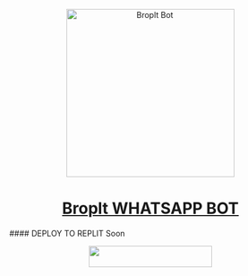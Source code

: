 <p align="center">  
  <a href="https://youtube.com/@noureddineouafy2">
      <img alt="Broplt Bot" height="300" src="https://telegra.ph/file/5714796e2cd6d274d643b.png">
    <h1 align="center">Broplt WHATSAPP BOT</h1>
  </a>
#### DEPLOY TO REPLIT
Soon
<p align="center"><a href="https://chat.whatsapp.com/GSZdODMrpJ53CRkx9VbwUv"> <img src="https://img.shields.io/badge/replit%20Deploy-blue?style=for-the-badge&logo=replit" width="220" height="38.45"/></a></p>
